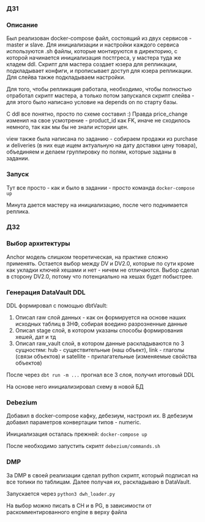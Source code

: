 ### ДЗ1

### Описание

Был реализован docker-compose файл, состоящий из двух сервисов - master и slave. Для инициализации и настройки каждого сервиса используются .sh файлы, которые монтируются в директорию, с которой начинается инициализация постгреса, у мастера туда же кладем ddl. Скрипт для мастера создает юзера для репликации, подкладывает конфиги, и прописывает доступ для юзера репликации. Для слейва также подкладываем настройки.

Для того, чтобы репликация работала, необходимо, чтобы полностью отработал скрипт мастера, а только потом запускался скрипт слейва - для этого было написано условие на depends on по старту базы.

С ddl все понятно, просто по схеме составил :) Правда price_change изменил на свое усмотрение - product_id как FK, иначе не сходилось немного, так как мы бы не знали истории цен.

view также была написана по заданию - собираем продажи из purchase и deliveries (в них еще ищем актуальную на дату доставки цену товара), объединяем и делаем группировку по полям, которые заданы в задании.

### Запуск

Тут все просто - как и было в задании - просто команда ```docker-compose up```

Минута дается мастеру на инициализацию, после чего поднимается реплика.

### ДЗ2

### Выбор архитектуры

Anchor модель слишком теоретическая, на практике сложно применять. Остается выбор между DV и DV2.0, которые по сути кроме как укладки ключей хешами и нет - ничем не отличаются. Выбор сделал в сторону DV2.0, потому что потенциально на хешах будет побыстрее.

### Генерация DataVault DDL

DDL формировал с помощью dbtVault:

1) Описал raw слой данных - как он формируется на основе наших исходных таблиц в 3НФ, собирая воедино разрозненные данные
2) Описал stage слой, в котором указаны способы формирования хешей, дат и тд
3) Описал raw_vault слой, в котором данные раскладываются по 3 сущностям: hub - существительные (наш объект), link - глаголы (связи объектов) и satellite - прилагательные (изменяемые свойства объектов)

После через `dbt run -m ...` прогнал все 3 слоя, получил итоговый DDL

На основе него инициализировал схему в новой БД

### Debezium

Добавил в docker-compose кафку, дебезиум, настроил их. В дебезиум добавил параметров конвертации типов - numeric.

Инициализация осталась прежней: `docker-compose up`

После необходимо запустить скрипт `debezium/commands.sh` 

### DMP

За DMP в своей реализации сделал python скрипт, который подписал на все топики по таблицам. Далее получая их, раскладываю в DataVault.

Запускается через `python3 dwh_loader.py`

На выбор можно писать в CH и в PG, в зависимости от раскомментированного engine в верху файла
